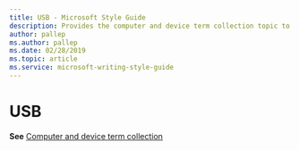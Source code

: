 ```yaml
---
title: USB - Microsoft Style Guide
description: Provides the computer and device term collection topic to learn how to implement the term 'USB' in Microsoft content.
author: pallep
ms.author: pallep
ms.date: 02/28/2019
ms.topic: article
ms.service: microsoft-writing-style-guide
---
```


# USB

**See** [Computer and device term collection](~/a-z-word-list-term-collections/term-collections/computer-device-terms.md)
